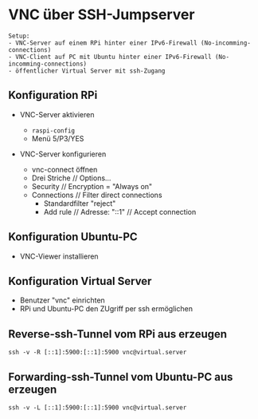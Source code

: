 # VNC über SSH-Jumpserver
```
Setup:
- VNC-Server auf einem RPi hinter einer IPv6-Firewall (No-incomming-connections)
- VNC-Client auf PC mit Ubuntu hinter einer IPv6-Firewall (No-incomming-connections)
- öffentlicher Virtual Server mit ssh-Zugang
```
## Konfiguration RPi

* VNC-Server aktivieren
  * `raspi-config`
  * Menü 5/P3/YES

* VNC-Server konfigurieren
  * vnc-connect öffnen
  * Drei Striche // Options...
  * Security // Encryption = "Always on"
  * Connections // Filter direct connections
    * Standardfilter "reject"
    * Add rule // Adresse: "::1" // Accept connection

## Konfiguration Ubuntu-PC
* VNC-Viewer installieren

## Konfiguration Virtual Server
* Benutzer "vnc" einrichten
* RPi und Ubuntu-PC den ZUgriff per ssh ermöglichen

## Reverse-ssh-Tunnel vom RPi aus erzeugen
```
ssh -v -R [::1]:5900:[::1]:5900 vnc@virtual.server
```
## Forwarding-ssh-Tunnel vom Ubuntu-PC aus erzeugen
```
ssh -v -L [::1]:5900:[::1]:5900 vnc@virtual.server
```

